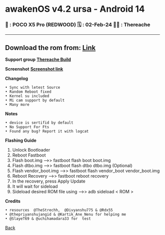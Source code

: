
# awakenOS v4.2 ursa - Android 14
### 📲 : POCO X5 Pro (REDWOOD) 🗓 : 02-Feb-24 🧑‍💼 : Thereache

----
**Download the rom from:** [**Link**](https://t.me/garbageofreache/39?single)
----

**Support group** [**Thereache Build**](https://t.me/thereachebuildchat)

**Screenshot** [**Screenshot link**](https://t.me/thereachebuild/85?single)

**Changelog**
```
• Sync with letest Source
• Random Reboot fixed 
• Kernel su included
• Mi cam support by default
• Many more
```
**Notes**
```
• device is sertifid by default 
• No Support For Fts
• Found any bug? Report it with logcat
```
**Flashing Guide**
1. Unlock Bootloader
2. Reboot Fastboot
3. Flash boot.img -->> fastboot flash boot boot.img
4. Flash dtbo.img -->> fastboot flash dtbo dtbo.img (Optional)
5. Flash vendor_boot.img -->> fastboot flash vendor_boot vendor_boot.img
6. Reboot Recovery -->> fastboot reboot recovery
7. In the recovery, press Apply Update
8. It will wait for sideload
9. Sideload desired ROM file using -->> adb sideload < ROM >

**Credits**
```
• resources  @TheStrechh,  @Divyanshu775 & @Rdx55
• @thepriyanshujangid & @Kartik_Ane_Nenu for helping me 
• @SlayeT69 & @uchihamadara33 for  test
```
[Back](https://thereache.github.io/download.html)
